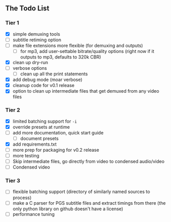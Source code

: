## The Todo List

### Tier 1
 - [X] simple demuxing tools
 - [ ] subtitle retiming option
 - [ ] make file extensions more flexible (for demuxing and outputs)
    - [ ] for mp3, add user-settable bitrate/quality options 
    (right now if it outputs to mp3, defaults to 320k CBR)
 - [X] clean up dry-run 
 - [ ] verbose options 
    - [ ] clean up all the print statements
 - [X] add debug mode (moar verbose)
 - [X] cleanup code for v0.1 release
 - [X] option to clean up intermediate files that get demuxed from any video files

### Tier 2
 - [X] limited batching support for ``-i``
 - [X] override presets at runtime
 - [ ] add more documentation, quick start guide
    - [ ] document presets
 - [X] add requirements.txt
 - [ ] more prep for packaging for v0.2 release
 - [ ] more testing
 - [ ] Skip intermediate files, go directly from video to condensed audio/video
 - [ ] Condensed video

### Tier 3
 - [ ] flexible batching support (directory of similarly named sources to process)
 - [ ] make a C parser for PGS subtitle files and extract timings from there 
 (the only python library on github doesn't have a license)
 - [ ] performance tuning